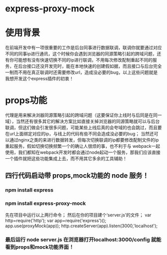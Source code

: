 # express-proxy-mock

# 使用背景
  在前端开发中有一项很重要的工作是后台同事进行数据联调，联调你就要通过对应不同的同事ip进行通讯，这个时候你会遇到浏览器的同源策略引起的跨域问题，还有你可能想有没有快速切换不同的ip进行联调，不用每次修改配制重起不同的服务，在后台接口还没开发完时，能在本地快速的创建假如据，而且接口与后台完全一制而不用在真正联调时还需要修改url，造成没必要的bug，以上这些问题就是我想开发这个express插件的初衷！
  
# props功能
  代理是用来解决浏器同源策略引起的跨域问题（这要保证你上线时与后同是在同一域），当然还有很多其它的解决方案比如直接关掉浏览器的同源策略就可以与后台联调，但这们做会引发很多问题，可能某些上线后真的会夸域的也会跳过，而且要在url上面绑定对应的ip，与线上的代码有些不同会造成没必要的bug；
  当然还可以通过nginx之类的来进行数据转发，但每次切换联调的ip都要修改配制文件的ip重起服务，假如切换切换频繁一个的确让人很烦的事，也不利于与 webpack一起使用，我们都知在webpack开发时都会通过node起动一个服务，那我们应该直接一个插件就把这些功能集成上去，而不用其它多余的工具辅助！
  
## 四行代码启动带 props,mock功能的 node 服务！
### npm install express
### npm install express-proxy-mock
  先在项目中运行以上两行命令；
  然后在你的项目建个‘server.js’的文件；
  var http=require('http');
  var app=require('express')();
  app.use(proxyMock(app));
  http.createServer(app).listen(3000,'localhost');
### 最后运行 node server.js  在浏览器打开localhost:3000/config 就能看到props和mock功能界面！
